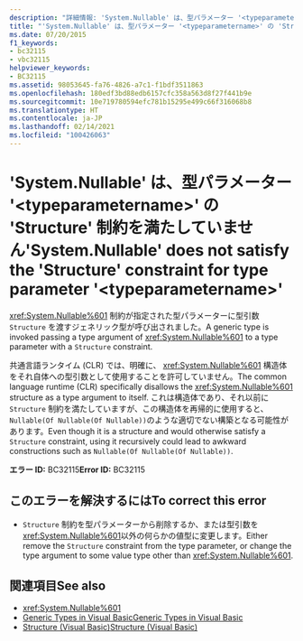 ```yaml
---
description: "詳細情報: 'System.Nullable' は、型パラメーター '<typeparametername>' の 'Structure' 制約を満たしていません"
title: "'System.Nullable' は、型パラメーター '<typeparametername>' の 'Structure' 制約を満たしていません"
ms.date: 07/20/2015
f1_keywords:
- bc32115
- vbc32115
helpviewer_keywords:
- BC32115
ms.assetid: 98053645-fa76-4826-a7c1-f1bdf3511863
ms.openlocfilehash: 180edf3bd88edb6157cfc358a563d8f27f441b9e
ms.sourcegitcommit: 10e719780594efc781b15295e499c66f316068b8
ms.translationtype: HT
ms.contentlocale: ja-JP
ms.lasthandoff: 02/14/2021
ms.locfileid: "100426063"
---
```

# <a name="systemnullable-does-not-satisfy-the-structure-constraint-for-type-parameter-typeparametername"></a><span data-ttu-id="82e4d-103">'System.Nullable' は、型パラメーター '\<typeparametername>' の 'Structure' 制約を満たしていません</span><span class="sxs-lookup"><span data-stu-id="82e4d-103">'System.Nullable' does not satisfy the 'Structure' constraint for type parameter '\<typeparametername>'</span></span>

<span data-ttu-id="82e4d-104"><xref:System.Nullable%601> 制約が指定された型パラメーターに型引数 `Structure` を渡すジェネリック型が呼び出されました。</span><span class="sxs-lookup"><span data-stu-id="82e4d-104">A generic type is invoked passing a type argument of <xref:System.Nullable%601> to a type parameter with a `Structure` constraint.</span></span>  
  
 <span data-ttu-id="82e4d-105">共通言語ランタイム (CLR) では、明確に、 <xref:System.Nullable%601> 構造体をそれ自体への型引数として使用することを許可していません。</span><span class="sxs-lookup"><span data-stu-id="82e4d-105">The common language runtime (CLR) specifically disallows the <xref:System.Nullable%601> structure as a type argument to itself.</span></span> <span data-ttu-id="82e4d-106">これは構造体であり、それ以前に `Structure` 制約を満たしていますが、この構造体を再帰的に使用すると、 `Nullable(Of Nullable(Of Nullable))`のような適切でない構築となる可能性があります。</span><span class="sxs-lookup"><span data-stu-id="82e4d-106">Even though it is a structure and would otherwise satisfy a `Structure` constraint, using it recursively could lead to awkward constructions such as `Nullable(Of Nullable(Of Nullable))`.</span></span>  
  
 <span data-ttu-id="82e4d-107">**エラー ID:** BC32115</span><span class="sxs-lookup"><span data-stu-id="82e4d-107">**Error ID:** BC32115</span></span>  
  
## <a name="to-correct-this-error"></a><span data-ttu-id="82e4d-108">このエラーを解決するには</span><span class="sxs-lookup"><span data-stu-id="82e4d-108">To correct this error</span></span>  
  
- <span data-ttu-id="82e4d-109">`Structure` 制約を型パラメーターから削除するか、または型引数を <xref:System.Nullable%601>以外の何らかの値型に変更します。</span><span class="sxs-lookup"><span data-stu-id="82e4d-109">Either remove the `Structure` constraint from the type parameter, or change the type argument to some value type other than <xref:System.Nullable%601>.</span></span>  
  
## <a name="see-also"></a><span data-ttu-id="82e4d-110">関連項目</span><span class="sxs-lookup"><span data-stu-id="82e4d-110">See also</span></span>

- <xref:System.Nullable%601>
- [<span data-ttu-id="82e4d-111">Generic Types in Visual Basic</span><span class="sxs-lookup"><span data-stu-id="82e4d-111">Generic Types in Visual Basic</span></span>](../programming-guide/language-features/data-types/generic-types.md)
- [<span data-ttu-id="82e4d-112">Structure (Visual Basic)</span><span class="sxs-lookup"><span data-stu-id="82e4d-112">Structure (Visual Basic)</span></span>](../language-reference/statements/structure-statement.md)
